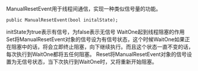 ManualResetEvent用于线程间通信，实现一种类似信号量的功能。
```CSharp
public ManualResetEvent(bool initalState);
```
initState为true表示有信号，为false表示无信号
WaitOne起到线程阻塞的作用
Set将ManualResetEvent对象的信号设为有信号状态，这个时候WaitOne如果正在阻塞中的话，将会立即终止阻塞，向下继续执行。而且这个状态一直不变的话，每次执行到WaitOne都将五任何阻塞。
Reset将ManualResetEvent对象的信号设置为无信号状态，当下次执行到WaitOne时，又将重新开始阻塞。